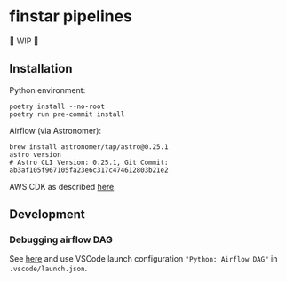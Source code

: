 # finstar pipelines

🚧 WIP 🚧

## Installation

Python environment:

```
poetry install --no-root
poetry run pre-commit install
```

Airflow (via Astronomer):

```
brew install astronomer/tap/astro@0.25.1
astro version
# Astro CLI Version: 0.25.1, Git Commit: ab3af105f967105fa23e6c317c474612803b21e2
```

AWS CDK as described [here](https://docs.aws.amazon.com/cdk/latest/guide/work-with.html#work-with-prerequisites).


## Development

### Debugging airflow DAG

See [here](https://airflow.apache.org/docs/apache-airflow/stable/executor/debug.html) and
use VSCode launch configuration `"Python: Airflow DAG"` in `.vscode/launch.json`.
